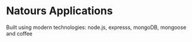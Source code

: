 # Natours Applications

Built using modern technologies: node.js, expresss, mongoDB, mongoose and coffee
